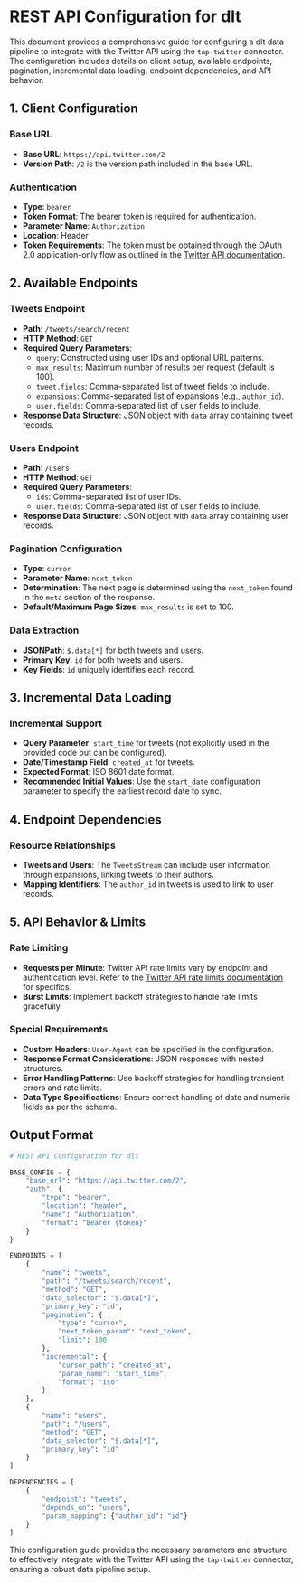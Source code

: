 # REST API Configuration for dlt

This document provides a comprehensive guide for configuring a dlt data pipeline to integrate with the Twitter API using the `tap-twitter` connector. The configuration includes details on client setup, available endpoints, pagination, incremental data loading, endpoint dependencies, and API behavior.

## 1. Client Configuration

### Base URL
- **Base URL**: `https://api.twitter.com/2`
- **Version Path**: `/2` is the version path included in the base URL.

### Authentication
- **Type**: `bearer`
- **Token Format**: The bearer token is required for authentication.
- **Parameter Name**: `Authorization`
- **Location**: Header
- **Token Requirements**: The token must be obtained through the OAuth 2.0 application-only flow as outlined in the [Twitter API documentation](https://developer.twitter.com/en/docs/authentication/oauth-2-0/application-only).

## 2. Available Endpoints

### Tweets Endpoint
- **Path**: `/tweets/search/recent`
- **HTTP Method**: `GET`
- **Required Query Parameters**:
  - `query`: Constructed using user IDs and optional URL patterns.
  - `max_results`: Maximum number of results per request (default is 100).
  - `tweet.fields`: Comma-separated list of tweet fields to include.
  - `expansions`: Comma-separated list of expansions (e.g., `author_id`).
  - `user.fields`: Comma-separated list of user fields to include.
- **Response Data Structure**: JSON object with `data` array containing tweet records.

### Users Endpoint
- **Path**: `/users`
- **HTTP Method**: `GET`
- **Required Query Parameters**:
  - `ids`: Comma-separated list of user IDs.
  - `user.fields`: Comma-separated list of user fields to include.
- **Response Data Structure**: JSON object with `data` array containing user records.

### Pagination Configuration
- **Type**: `cursor`
- **Parameter Name**: `next_token`
- **Determination**: The next page is determined using the `next_token` found in the `meta` section of the response.
- **Default/Maximum Page Sizes**: `max_results` is set to 100.

### Data Extraction
- **JSONPath**: `$.data[*]` for both tweets and users.
- **Primary Key**: `id` for both tweets and users.
- **Key Fields**: `id` uniquely identifies each record.

## 3. Incremental Data Loading

### Incremental Support
- **Query Parameter**: `start_time` for tweets (not explicitly used in the provided code but can be configured).
- **Date/Timestamp Field**: `created_at` for tweets.
- **Expected Format**: ISO 8601 date format.
- **Recommended Initial Values**: Use the `start_date` configuration parameter to specify the earliest record date to sync.

## 4. Endpoint Dependencies

### Resource Relationships
- **Tweets and Users**: The `TweetsStream` can include user information through expansions, linking tweets to their authors.
- **Mapping Identifiers**: The `author_id` in tweets is used to link to user records.

## 5. API Behavior & Limits

### Rate Limiting
- **Requests per Minute**: Twitter API rate limits vary by endpoint and authentication level. Refer to the [Twitter API rate limits documentation](https://developer.twitter.com/en/docs/twitter-api/rate-limits) for specifics.
- **Burst Limits**: Implement backoff strategies to handle rate limits gracefully.

### Special Requirements
- **Custom Headers**: `User-Agent` can be specified in the configuration.
- **Response Format Considerations**: JSON responses with nested structures.
- **Error Handling Patterns**: Use backoff strategies for handling transient errors and rate limits.
- **Data Type Specifications**: Ensure correct handling of date and numeric fields as per the schema.

## Output Format

```python
# REST API Configuration for dlt

BASE_CONFIG = {
    "base_url": "https://api.twitter.com/2",
    "auth": {
        "type": "bearer",
        "location": "header",
        "name": "Authorization",
        "format": "Bearer {token}"
    }
}

ENDPOINTS = [
    {
        "name": "tweets",
        "path": "/tweets/search/recent",
        "method": "GET",
        "data_selector": "$.data[*]",
        "primary_key": "id",
        "pagination": {
            "type": "cursor",
            "next_token_param": "next_token",
            "limit": 100
        },
        "incremental": {
            "cursor_path": "created_at",
            "param_name": "start_time",
            "format": "iso"
        }
    },
    {
        "name": "users",
        "path": "/users",
        "method": "GET",
        "data_selector": "$.data[*]",
        "primary_key": "id"
    }
]

DEPENDENCIES = [
    {
        "endpoint": "tweets",
        "depends_on": "users",
        "param_mapping": {"author_id": "id"}
    }
]
```

This configuration guide provides the necessary parameters and structure to effectively integrate with the Twitter API using the `tap-twitter` connector, ensuring a robust data pipeline setup.